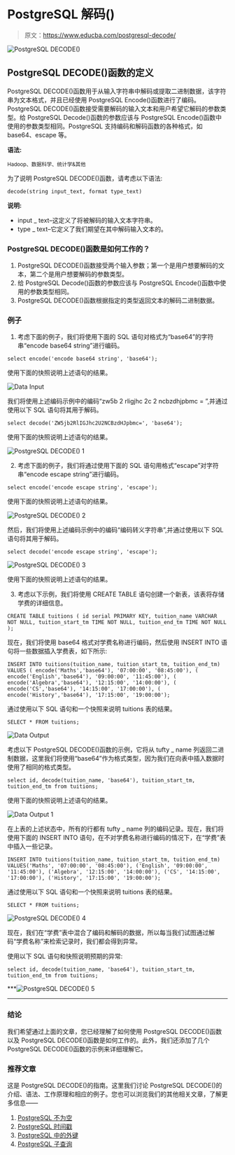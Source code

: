 # PostgreSQL 解码()

> 原文：<https://www.educba.com/postgresql-decode/>

![PostgreSQL DECODE()](img/5587e1c86252c2e061b5c5c51c1617b0.png)



## PostgreSQL DECODE()函数的定义

PostgreSQL DECODE()函数用于从输入字符串中解码或提取二进制数据，该字符串为文本格式，并且已经使用 PostgreSQL Encode()函数进行了编码。PostgreSQL DECODE()函数接受需要解码的输入文本和用户希望它解码的参数类型。给 PostgreSQL Decode()函数的参数应该与 PostgreSQL Encode()函数中使用的参数类型相同。PostgreSQL 支持编码和解码函数的各种格式，如 base64、escape 等。

**语法:**

<small>Hadoop、数据科学、统计学&其他</small>

为了说明 PostgreSQL DECODE()函数，请考虑以下语法:

`decode(string input_text, format type_text)`

**说明:**

*   input _ text–这定义了将被解码的输入文本字符串。
*   type _ text–它定义了我们期望在其中解码输入文本的。

### PostgreSQL DECODE()函数是如何工作的？

1.  PostgreSQL DECODE()函数接受两个输入参数；第一个是用户想要解码的文本，第二个是用户想要解码的参数类型。
2.  给 PostgreSQL Decode()函数的参数应该与 PostgreSQL Encode()函数中使用的参数类型相同。
3.  PostgreSQL DECODE()函数根据指定的类型返回文本的解码二进制数据。

### 例子

1.  考虑下面的例子，我们将使用下面的 SQL 语句对格式为“base64”的字符串“encode base64 string”进行编码。

`select encode('encode base64 string', 'base64');`

使用下面的快照说明上述语句的结果。

![Data Input](img/9219238cb7b11b7b38128cfdb63bb849.png)



我们将使用上述编码示例中的编码“zw5b 2 rligjhc 2c 2 ncbzdhjpbmc = ”,并通过使用以下 SQL 语句将其用于解码。

`select decode('ZW5jb2RlIGJhc2U2NCBzdHJpbmc=', 'base64');`

使用下面的快照说明上述语句的结果。

![PostgreSQL DECODE() 1](img/30cc7206c6e2c75c69dd6c365a767fa4.png)



2.  考虑下面的例子，我们将通过使用下面的 SQL 语句用格式“escape”对字符串“encode escape string”进行编码。

`select encode('encode escape string', 'escape');`

使用下面的快照说明上述语句的结果。

![PostgreSQL DECODE() 2](img/0f2ab8273a4b381f37daeae07e238518.png)



然后，我们将使用上述编码示例中的编码“编码转义字符串”,并通过使用以下 SQL 语句将其用于解码。

`select decode('encode escape string', 'escape');`

![PostgreSQL DECODE() 3](img/155da8bd0dc30e31a78bb31d2b3bc7f6.png)



使用下面的快照说明上述语句的结果。

3.  考虑以下示例，我们将使用 CREATE TABLE 语句创建一个新表，该表将存储学费的详细信息。

`CREATE TABLE tuitions (
id serial PRIMARY KEY,
tuition_name VARCHAR NOT NULL,
tuition_start_tm TIME NOT NULL,
tuition_end_tm TIME NOT NULL
);`

现在，我们将使用 base64 格式对学费名称进行编码，然后使用 INSERT INTO 语句将一些数据插入学费表，如下所示:

`INSERT INTO tuitions(tuition_name, tuition_start_tm, tuition_end_tm)
VALUES
( encode('Maths','base64'), '07:00:00', '08:45:00'),
( encode('English','base64'), '09:00:00', '11:45:00'),
( encode('Algebra','base64'), '12:15:00', '14:00:00'),
( encode('CS','base64'), '14:15:00', '17:00:00'),
( encode('History','base64'), '17:15:00', '19:00:00');`

通过使用以下 SQL 语句和一个快照来说明 tuitions 表的结果。

`SELECT * FROM tuitions;`

![Data Output](img/c3e8b033384f4e88fc12b9d946d47b55.png)



考虑以下 PostgreSQL DECODE()函数的示例，它将从 tufty _ name 列返回二进制数据，这里我们将使用“base64”作为格式类型，因为我们在向表中插入数据时使用了相同的格式类型。

`select id, decode(tuition_name, 'base64'), tuition_start_tm, tuition_end_tm from tuitions;`

使用下面的快照说明上述语句的结果。

![Data Output 1](img/903eb917b70577ac0e338bb9e7506f18.png)



在上表的上述状态中，所有的行都有 tufty _ name 列的编码记录。现在，我们将使用下面的 INSERT INTO 语句，在不对学费名称进行编码的情况下，在“学费”表中插入一些记录。

`INSERT INTO tuitions(tuition_name, tuition_start_tm, tuition_end_tm)
VALUES('Maths', '07:00:00', '08:45:00'),
('English', '09:00:00', '11:45:00'),
('Algebra', '12:15:00', '14:00:00'),
('CS', '14:15:00', '17:00:00'),
('History', '17:15:00', '19:00:00');`

通过使用以下 SQL 语句和一个快照来说明 tuitions 表的结果。

`SELECT * FROM tuitions;`

![PostgreSQL DECODE() 4](img/00739e969351ef3fc24e6f1752fe7607.png)



现在，我们在“学费”表中混合了编码和解码的数据，所以每当我们试图通过解码“学费名称”来检索记录时，我们都会得到异常。

使用以下 SQL 语句和快照说明预期的异常:

`select id, decode(tuition_name, 'base64'), tuition_start_tm, tuition_end_tm from tuitions;`

***![PostgreSQL DECODE() 5](img/71137f337c94a8d9fb28158fb440e33d.png)

*** 

### 结论

我们希望通过上面的文章，您已经理解了如何使用 PostgreSQL DECODE()函数以及 PostgreSQL DECODE()函数是如何工作的。此外，我们还添加了几个 PostgreSQL DECODE()函数的示例来详细理解它。

### 推荐文章

这是 PostgreSQL DECODE()的指南。这里我们讨论 PostgreSQL DECODE()的介绍、语法、工作原理和相应的例子。您也可以浏览我们的其他相关文章，了解更多信息——

1.  [PostgreSQL 不为空](https://www.educba.com/postgresql-not-null/)
2.  [PostgreSQL 时间戳](https://www.educba.com/postgresql-timestamp/)
3.  [PostgreSQL 中的外键](https://www.educba.com/foreign-key-in-postgresql/)
4.  [PostgreSQL 子查询](https://www.educba.com/postgresql-subquery/)
